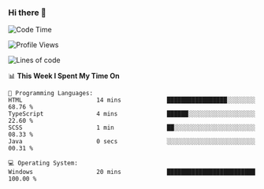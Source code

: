 ### Hi there 👋
<!--START_SECTION:waka-->
![Code Time](http://img.shields.io/badge/Code%20Time-157%20hrs%2053%20mins-blue)

![Profile Views](http://img.shields.io/badge/Profile%20Views-1-blue)

![Lines of code](https://img.shields.io/badge/From%20Hello%20World%20I%27ve%20Written-786.5%20thousand%20lines%20of%20code-blue)

📊 **This Week I Spent My Time On** 

```text
💬 Programming Languages: 
HTML                     14 mins             █████████████████░░░░░░░░   68.76 % 
TypeScript               4 mins              ██████░░░░░░░░░░░░░░░░░░░   22.60 % 
SCSS                     1 min               ██░░░░░░░░░░░░░░░░░░░░░░░   08.33 % 
Java                     0 secs              ░░░░░░░░░░░░░░░░░░░░░░░░░   00.31 % 

💻 Operating System: 
Windows                  20 mins             █████████████████████████   100.00 % 
```


<!--END_SECTION:waka-->
<!--
**AnimeruFR/AnimeruFR** is a ✨ _special_ ✨ repository because its `README.md` (this file) appears on your GitHub profile.

Here are some ideas to get you started:

- 🔭 I’m currently working on ...
- 🌱 I’m currently learning ...
- 👯 I’m looking to collaborate on ...
- 🤔 I’m looking for help with ...
- 💬 Ask me about ...
- 📫 How to reach me: ...
- 😄 Pronouns: ...
- ⚡ Fun fact: ...
-->
